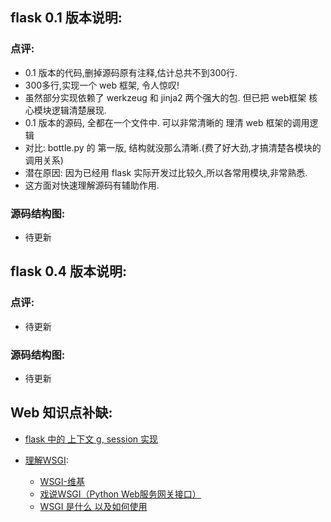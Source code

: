 
## flask 0.1 版本说明:

### 点评:

- 0.1 版本的代码,删掉源码原有注释,估计总共不到300行.
- 300多行,实现一个 web 框架, 令人惊叹!
- 虽然部分实现依赖了 werkzeug 和 jinja2 两个强大的包. 但已把 web框架 核心模块逻辑清楚展现.
- 0.1 版本的源码, 全都在一个文件中. 可以非常清晰的 理清 web 框架的调用逻辑
- 对比: bottle.py 的 第一版, 结构就没那么清晰.(费了好大劲,才搞清楚各模块的调用关系)
- 潜在原因: 因为已经用 flask 实际开发过比较久,所以各常用模块,非常熟悉.
- 这方面对快速理解源码有辅助作用.

### 源码结构图:

- 待更新


## flask 0.4 版本说明:

### 点评:

- 待更新


### 源码结构图:

- 待更新



## Web 知识点补缺:

- [flask 中的 上下文 g, session 实现]()

- [理解WSGI]():
    - [WSGI-维基](https://zh.wikipedia.org/wiki/Web%E6%9C%8D%E5%8A%A1%E5%99%A8%E7%BD%91%E5%85%B3%E6%8E%A5%E5%8F%A3)
    - [戏说WSGI（Python Web服务网关接口）](http://www.cnblogs.com/holbrook/archive/2012/02/25/2357337.html)
    - [WSGI 是什么 以及如何使用](http://zsl-oo7.blog.163.com/blog/static/353297032013111510441430/)
